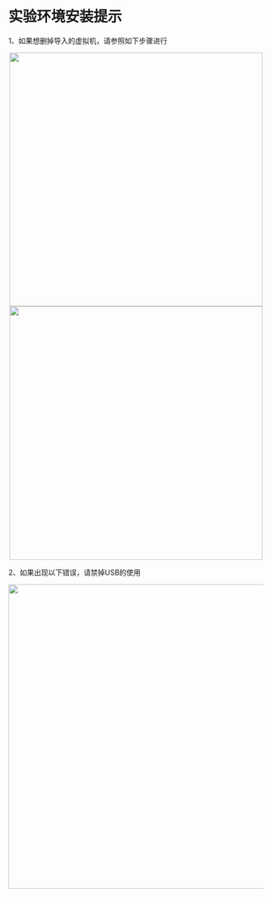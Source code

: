 # 实验环境安装提示

1、如果想删掉导入的虚拟机，请参照如下步骤进行

 <center><img src="../e1-1.png" width = 500></center> 

 <center><img src="../e1-2.png" width = 500></center> 

2、如果出现以下错误，请禁掉USB的使用

 <center><img src="../e1-3.png" width = 600></center> 
